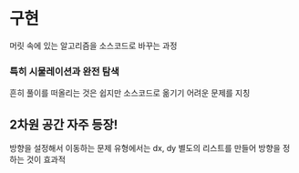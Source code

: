 # 구현
머릿 속에 있는 알고리즘을 소스코드로 바꾸는 과정
### 특히 시물레이션과 완전 탐색
흔히 풀이를 떠올리는 것은 쉽지만 소스코드로 옮기기 어려운 문제를 지칭  

## 2차원 공간 자주 등장!
방향을 설정해서 이동하는 문제 유형에서는 dx, dy 별도의 리스트를 만들어 방향을 정하는 것이 효과적
